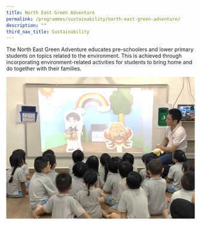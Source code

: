 ```yaml
---
title: North East Green Adventure
permalink: /programmes/sustainability/north-east-green-adventure/
description: ""
third_nav_title: Sustainability
---
```

The North East Green Adventure educates pre-schoolers and lower primary students on topics related to the environment. This is achieved through incorporating environment-related activities for students to bring home and do together with their families.

![](/images/Programmes/Sustainability/North%20East%20Green%20Adventure%20Pic.png)